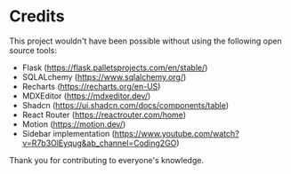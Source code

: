 # Credits

This project wouldn't have been possible without using the following open source tools:
- Flask (https://flask.palletsprojects.com/en/stable/)
- SQLALchemy (https://www.sqlalchemy.org/)
- Recharts (https://recharts.org/en-US)
- MDXEditor (https://mdxeditor.dev/)
- Shadcn (https://ui.shadcn.com/docs/components/table)
- React Router (https://reactrouter.com/home)
- Motion (https://motion.dev/)
- Sidebar implementation (https://www.youtube.com/watch?v=R7b3OlEyqug&ab_channel=Coding2GO)

Thank you for contributing to everyone's knowledge.
